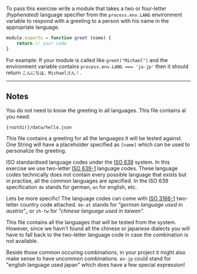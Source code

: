 To pass this exercise write a module that takes a two or four-letter
_(hyphenated)_ language specifier from the `process.env.LANG`  environment 
variable to respond with a greeting to a person with his name in the 
appropriate language.

```javascript
module.exports = function greet (name) {
    return // your code
}
```

For example: If your module is called like `greet("Michael")` and the 
environment variable contains `process.env.LANG === 'ja-jp'` then it should 
return `こんにちは、Michaelさん！`.

---

## Notes

You do not need to know the greeting in all languages. This file contains al 
you need:

    {rootdir}/data/hello.json

This file contains a greeting for all the languages it will be tested against. One String will have a placeholder specified as `[name]` which can be used to
personalize the greeting.

ISO standardised language codes under the [ISO 639] system. In this exercise 
we use two-letter [ISO 639-1] language codes. These language codes technically
does not contain every possible language that exists but in practise, all the 
common languages are specified. In the ISO 639 specification `de` stands for german, `en` for english, etc.

Lets be more specific! The language codes can come with [ISO 3166-1] 
two-letter country code attached. `de-at` stands for 
_"german language used in austria"__ or `zh-tw` for _"chinese language used in 
taiwan"_.

This file contains all the languages that will be tested from the system. 
However, since we havn't found all the chinese or japanese dialects you
will have to fall back to the two-letter language code in case the combination
is not available.

Beside those common occuring combinations, in your project it might also 
make sense to have uncommon combinations. `en-jp` could stand for "english 
language used japan" which does have a few special expression!

[ISO 639]: https://en.wikipedia.org/wiki/ISO_639 
[ISO 639-1]: https://en.wikipedia.org/wiki/ISO_639-1
[ISO 3166-1]: https://en.wikipedia.org/wiki/ISO_3166-1
